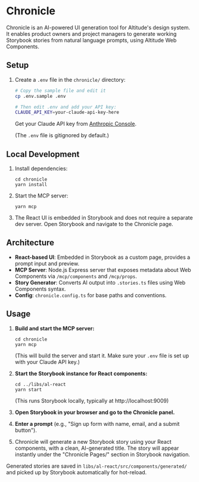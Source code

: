 # Chronicle

Chronicle is an AI-powered UI generation tool for Altitude's design system. It enables product owners and project managers to generate working Storybook stories from natural language prompts, using Altitude Web Components.

## Setup

1. Create a `.env` file in the `chronicle/` directory:

   ```bash
   # Copy the sample file and edit it
   cp .env.sample .env

   # Then edit .env and add your API key:
   CLAUDE_API_KEY=your-claude-api-key-here
   ```

   Get your Claude API key from [Anthropic Console](https://console.anthropic.com/).

   (The `.env` file is gitignored by default.)

## Local Development

1. Install dependencies:

   ```
   cd chronicle
   yarn install
   ```

2. Start the MCP server:

   ```
   yarn mcp
   ```

3. The React UI is embedded in Storybook and does not require a separate dev server. Open Storybook and navigate to the Chronicle page.

## Architecture

- **React-based UI**: Embedded in Storybook as a custom page, provides a prompt input and preview.
- **MCP Server**: Node.js Express server that exposes metadata about Web Components via `/mcp/components` and `/mcp/props`.
- **Story Generator**: Converts AI output into `.stories.ts` files using Web Components syntax.
- **Config**: `chronicle.config.ts` for base paths and conventions.

## Usage

1. **Build and start the MCP server:**
   ```
   cd chronicle
   yarn mcp
   ```
   (This will build the server and start it. Make sure your `.env` file is set up with your Claude API key.)

2. **Start the Storybook instance for React components:**
   ```
   cd ../libs/al-react
   yarn start
   ```
   (This runs Storybook locally, typically at http://localhost:9009)

3. **Open Storybook in your browser and go to the Chronicle panel.**

4. **Enter a prompt** (e.g., "Sign up form with name, email, and a submit button").

5. Chronicle will generate a new Storybook story using your React components, with a clean, AI-generated title. The story will appear instantly under the "Chronicle Pages/" section in Storybook navigation.

Generated stories are saved in `libs/al-react/src/components/generated/` and picked up by Storybook automatically for hot-reload.
